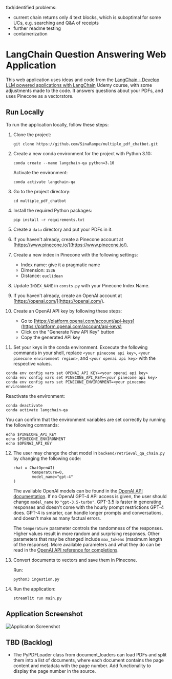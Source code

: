 tbd/identified problems: 
- current chain returns only 4 text blocks, which is suboptimal for some UCs, e.g. searching and Q&A of receipts
- further readme testing
- containerization

# LangChain Question Answering Web Application

This web application uses ideas and code from the [LangChain - Develop LLM powered applications with LangChain](https://www.udemy.com/course/langchain/) Udemy course, with some adjustments made to the code. It answers questions about your PDFs, and uses Pinecone as a vectorstore.

## Run Locally

To run the application locally, follow these steps:

1. Clone the project:

   ```
   git clone https://github.com/SinaRampe/multiple_pdf_chatbot.git
   ```

2. Create a new conda environment for the project with Python 3.10:

   ```
   conda create --name langchain-qa python=3.10
   ```

   Activate the environment:

   ```
   conda activate langchain-qa
   ```

3. Go to the project directory:

   ```
   cd multiple_pdf_chatbot
   ```

4. Install the required Python packages:

   ```
   pip install -r requirements.txt
   ```

5. Create a `data` directory and put your PDFs in it.

6. If you haven't already, create a Pinecone account at [https://www.pinecone.io/](https://www.pinecone.io/).

7. Create a new index in Pinecone with the following settings:

   - Index name: give it a pragmatic name
   - Dimension: `1536`
   - Distance: `euclidean`

8. Update `INDEX_NAME` in `consts.py` with your Pinecone Index Name.

9. If you haven't already, create an OpenAI account at [https://openai.com/](https://openai.com/).

10. Create an OpenAI API key by following these steps:

    - Go to [https://platform.openai.com/account/api-keys](https://platform.openai.com/account/api-keys)
    - Click on the "Generate New API Key" button
    - Copy the generated API key

11. Set your keys in the conda environment. Excecute the following commands in your shell, replace `<your pinecone api key>`, `<your pinecone environment region>`, and `<your openai api key>` with the respective values.

   ```
   conda env config vars set OPENAI_API_KEY=<your openai api key>
   conda env config vars set PINECONE_API_KEY=<your pinecone api key>
   conda env config vars set PINECONE_ENVIRONMENT=<your pinecone environment>
   ```
   
   Reactivate the environment:

   ```
   conda deactivate
   conda activate langchain-qa
   ```

   You can confirm that the environment variables are set correctly by running the following commands:

   ```
   echo $PINECONE_API_KEY
   echo $PINECONE_ENVIRONMENT
   echo $OPENAI_API_KEY
   ```

12. The user may change the chat model in `backend/retrieval_qa_chain.py` by changing the following code:

    ```
    chat = ChatOpenAI(
            temperature=0,
            model_name="gpt-4"
    )
    ```

    The available OpenAI models can be found in the [OpenAI API documentation](https://platform.openai.com/docs/models). If no OpenAI GPT-4 API access is given, the user should change `model_name` to `"gpt-3.5-turbo"`. GPT-3.5 is faster in generating responses and doesn't come with the hourly prompt restrictions GPT-4 does. GPT-4 is smarter, can handle longer prompts and conversations, and doesn't make as many factual errors.  

    The `temperature` parameter controls the randomness of the responses. Higher values result in more random and surprising responses. Other parameters that may be changed include `max_tokens` (maximum length of the response). More available parameters and what they do can be read in the [OpenAI API reference for completions](https://platform.openai.com/docs/api-reference/completions).


13. Convert documents to vectors and save them in Pinecone.

    Run:

    ```
    python3 ingestion.py
    ```

14. Run the application:

    ```
    streamlit run main.py
    ```

## Application Screenshot

![Application Screenshot](https://github.com/SinaRampe/multiple_pdf_chatbot/blob/main/pics/app.png)

## TBD (Backlog)

- The PyPDFLoader class from document_loaders can load PDFs and split them into a list of documents, where each document contains the page content and metadata with the page number. Add functionality to display the page number in the source.
